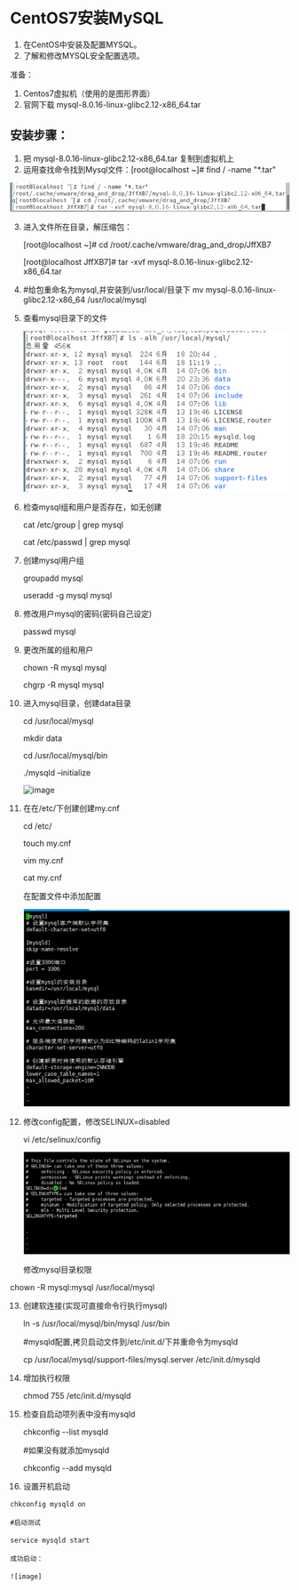 # CentOS7安装MySQL
1. 在CentOS中安装及配置MYSQL。
2. 了解和修改MYSQL安全配置选项。

准备：

1. Centos7虚拟机（使用的是图形界面）
2. 官网下载 mysql-8.0.16-linux-glibc2.12-x86_64.tar

## 安装步骤：

1. 把 mysql-8.0.16-linux-glibc2.12-x86_64.tar 复制到虚拟机上
2. 运用查找命令找到Mysql文件：[root@localhost ~]# find / -name "*.tar"

  ![image](https://github.com/Mavis853/Mavis853.github.io/blob/master/%E5%9B%BE%E7%89%871.png)

3. 进入文件所在目录，解压缩包：

   [root@localhost ~]# cd /root/.cache/vmware/drag_and_drop/JffXB7

   [root@localhost JffXB7]# tar -xvf mysql-8.0.16-linux-glibc2.12-x86_64.tar

4. #给包重命名为mysql,并安装到/usr/local/目录下 mv mysql-8.0.16-linux-glibc2.12-x86_64 /usr/local/mysql
5. 查看mysql目录下的文件
   
   ![image](https://github.com/Mavis853/Mavis853.github.io/blob/master/%E5%9B%BE%E7%89%872.png)
 
6. 检查mysql组和用户是否存在，如无创建

   cat /etc/group | grep mysql 

   cat /etc/passwd | grep mysql

7. 创建mysql用户组

   groupadd mysql
   
   useradd -g mysql mysql

8. 修改用户mysql的密码(密码自己设定)  

   passwd mysql

9. 更改所属的组和用户

   chown -R mysql mysql 
  
   chgrp -R mysql mysql

10. 进入mysql目录，创建data目录

     cd /usr/local/mysql
  
     mkdir data
  
     cd /usr/local/mysql/bin
  
     ./mysqld –initialize
     
     ![image]()
 
11. 在在/etc/下创建创建my.cnf

     cd /etc/
     
     touch my.cnf
     
     vim my.cnf
     
     cat my.cnf
     
     在配置文件中添加配置
     
     ![image](https://github.com/Mavis853/Mavis853.github.io/blob/master/%E5%9B%BE%E7%89%873.png)

12. 修改config配置，修改SELINUX=disabled

    vi /etc/selinux/config
    
    ![image](https://github.com/Mavis853/Mavis853.github.io/blob/master/%E5%9B%BE%E7%89%874.png)
    
    修改mysql目录权限
    
   chown -R mysql:mysql /usr/local/mysql
   
13. 创建软连接(实现可直接命令行执行mysql)

    ln -s /usr/local/mysql/bin/mysql /usr/bin
   
    #mysqld配置,拷贝启动文件到/etc/init.d/下并重命令为mysqld
   
    cp /usr/local/mysql/support-files/mysql.server  /etc/init.d/mysqld
   
14. 增加执行权限

      chmod 755 /etc/init.d/mysqld
      
15. 检查自启动项列表中没有mysqld

    chkconfig --list mysqld
    
    #如果没有就添加mysqld
    
    chkconfig --add mysqld
    
 16. 设置开机启动
    
    chkconfig mysqld on
    
    #启动测试
    
    service mysqld start
        
    成功启动：
    
    ![image]
    







